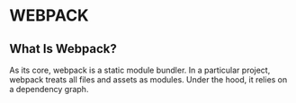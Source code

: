 # WEBPACK

## What Is Webpack?
As its core, webpack is a static module bundler. In a particular project, webpack treats all files and assets as modules. 
Under the hood, it relies on a dependency graph.
